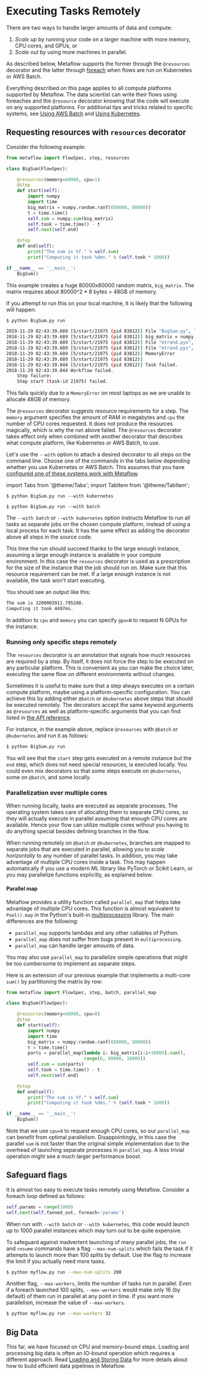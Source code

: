 
# Executing Tasks Remotely

There are two ways to handle larger amounts of data and compute:

1. _Scale up_ by running your code on a larger machine with more memory, CPU cores, and GPUs, or
2. _Scale out_ by using more machines in parallel.

As described below, Metaflow supports the former through the `@resources` decorator and the latter through [foreach](/metaflow/basics#foreach) when flows are run on Kubernetes or AWS Batch.

Everything described on this page applies to all compute platforms supported by Metaflow. The data scientist can write their flows using foreaches and the `@resource` decorator knowing that
the code will execute on any supported platforms. For additional tips and tricks related to specific systems, see [Using AWS Batch](aws-batch) and [Using Kubernetes](kubernetes).

## Requesting resources with `resources` decorator

Consider the following example:

```python
from metaflow import FlowSpec, step, resources

class BigSum(FlowSpec):

    @resources(memory=60000, cpu=1)
    @step
    def start(self):
        import numpy
        import time
        big_matrix = numpy.random.ranf((80000, 80000))
        t = time.time()
        self.sum = numpy.sum(big_matrix)
        self.took = time.time() - t
        self.next(self.end)

    @step
    def end(self):
        print("The sum is %f." % self.sum)
        print("Computing it took %dms." % (self.took * 1000))

if __name__ == '__main__':
    BigSum()
```

This example creates a huge 80000x80000 random matrix, `big_matrix`. The matrix requires about 80000^2 \* 8 bytes = 48GB of memory. 

If you attempt to run this on your local machine, it is likely that the following will happen:

```bash
$ python BigSum.py run

2019-11-29 02:43:39.689 [5/start/21975 (pid 83812)] File "BugSum.py", line 11, in start
2018-11-29 02:43:39.689 [5/start/21975 (pid 83812)] big_matrix = numpy.random.ranf((80000, 80000))
2018-11-29 02:43:39.689 [5/start/21975 (pid 83812)] File "mtrand.pyx", line 856, in mtrand.RandomState.random_sample
2018-11-29 02:43:39.689 [5/start/21975 (pid 83812)] File "mtrand.pyx", line 167, in mtrand.cont0_array
2018-11-29 02:43:39.689 [5/start/21975 (pid 83812)] MemoryError
2018-11-29 02:43:39.689 [5/start/21975 (pid 83812)]
2018-11-29 02:43:39.844 [5/start/21975 (pid 83812)] Task failed.
2018-11-29 02:43:39.844 Workflow failed.
    Step failure:
    Step start (task-id 21975) failed.
```

This fails quickly due to a `MemoryError` on most laptops as we are unable to allocate 48GB of memory. 

The `@resources` decorator suggests resource requirements for a step. The `memory` argument specifies the amount of RAM in megabytes and `cpu` the number of CPU cores requested. It does not produce the resources magically, which is why the run above failed. The `@resources` decorator takes effect only when combined with another decorator that describes what compute platform, like Kubernetes or AWS Batch, to use.

Let's use the `--with` option to attach a desired decorator to all steps on the command line. Choose one of the commands in the tabs below depending whether you use Kubernetes or AWS Batch. This assumes that
you have [configured one of these systems work with Metaflow](/getting-started/infrastructure).

import Tabs from '@theme/Tabs';
import TabItem from '@theme/TabItem';

<Tabs>
<TabItem value="k8s" label="Kubernetes">

```batch
$ python BigSum.py run --with kubernetes
```

</TabItem>

<TabItem value="batch" label="AWS Batch">

```k8s
$ python BigSum.py run --with batch
```

</TabItem>
</Tabs>

The `--with batch` or `--with kubernetes` option instructs Metaflow to run all tasks as separate jobs on the chosen compute platform, instead of using a local process for each task. It has the same effect as adding the decorator above all steps in the source code.

This time the run should succeed thanks to the large enough instance, assuming a large enough instance is available in your compute environment. In this case the `resources` decorator is used as a prescription for the size of the instance that the job should run on. Make sure that this resource requirement can be met. If a large enough instance is not available, the task won't start executing.

You should see an output like this:

```bash
The sum is 3200003911.795288.
Computing it took 4497ms.
```

In addition to `cpu` and `memory` you can specify `gpu=N` to request N GPUs for the instance.

### Running only specific steps remotely

The `resources` decorator is an annotation that signals how much resources are required by a step. By itself, it does not force the step to be executed on any particular platform. This is convenient as you can make the choice later, executing the same flow on different environments without changes.

Sometimes it is useful to make sure that a step always executes on a certain compute platform, maybe using a platform-specific configuration. You can achieve this by adding either `@batch` or `@kubernetes` above steps that should be executed remotely. The decorators accept the same keyword arguments as `@resources` as well as platform-specific arguments that you can find listed in [the API reference](/api/step-decorators).

For instance, in the example above, replace `@resources` with `@batch` or `@kubernetes` and run it as follows:

```bash
$ python BigSum.py run
```

You will see that the `start` step gets executed on a remote instance but the `end` step, which does not need special resources, is executed locally. You could even mix decorators so that some steps execute on `@kubernetes`, some on `@batch`, and some locally.

### Parallelization over multiple cores

When running locally, tasks are executed as separate processes. The operating system takes care of allocating them to separate CPU cores, so they will actually execute in parallel assuming that enough CPU cores are available. Hence your flow can utilize multiple cores without you having to do anything special besides defining branches in the flow.

When running remotely on `@batch` or `@kubernetes`, branches are mapped to separate jobs that are executed in parallel, allowing you to *scale horizontally* to any number of parallel tasks. In addition, you may take advantage of multiple CPU cores inside a task. This may happen automatically if you use a modern ML library like PyTorch or Scikit Learn, or you may parallelize functions explicitly, as explained below.

#### Parallel map

Metaflow provides a utility function called `parallel_map` that helps take advantage of multiple CPU cores. This function is almost equivalent to `Pool().map` in the Python's built-in [multiprocessing](https://docs.python.org/2/library/multiprocessing.html#multiprocessing.pool.multiprocessing.Pool.map) library. The main differences are the following:

* `parallel_map` supports lambdas and any other callables of Python.
* `parallel_map` does not suffer from bugs present in `multiprocessing`.
* `parallel_map` can handle larger amounts of data.

You may also use `parallel_map` to parallelize simple operations that might be too cumbersome to implement as separate steps.

Here is an extension of our previous example that implements a multi-core `sum()` by partitioning the matrix by row:

```python
from metaflow import FlowSpec, step, batch, parallel_map

class BigSum(FlowSpec):

    @resources(memory=60000, cpu=8)
    @step
    def start(self):
        import numpy
        import time
        big_matrix = numpy.random.ranf((80000, 80000))
        t = time.time()
        parts = parallel_map(lambda i: big_matrix[i:i+10000].sum(),
                             range(0, 80000, 10000))
        self.sum = sum(parts)
        self.took = time.time() - t
        self.next(self.end)

    @step
    def end(self):
        print("The sum is %f." % self.sum)
        print("Computing it took %dms." % (self.took * 1000))

if __name__ == '__main__':
    BigSum()
```

Note that we use `cpu=8` to request enough CPU cores, so our `parallel_map` can benefit from optimal parallelism. Disappointingly, in this case the parallel `sum` is not faster than the original simple implementation due to the overhead of launching separate processes in `parallel_map`. A less trivial operation might see a much larger performance boost.

## **Safeguard flags**

It is almost too easy to execute tasks remotely using Metaflow. Consider a foreach loop defined as follows:

```python
self.params = range(1000)
self.next(self.fanned_out, foreach='params')
```

When run with `--with batch` or `--with kubernetes`, this code would launch up to 1000 parallel instances which may turn out to be quite expensive.

To safeguard against inadvertent launching of many parallel jobs, the `run` and `resume` commands have a flag `--max-num-splits` which fails the task if it attempts to launch more than 100 splits by default. Use the flag to increase the limit if you actually need more tasks.

```bash
$ python myflow.py run --max-num-splits 200
```

Another flag, `--max-workers`, limits the number of tasks run in parallel. Even if a foreach launched 100 splits, `--max-workers` would make only 16 \(by default\) of them run in parallel at any point in time. If you want more parallelism, increase the value of `--max-workers`.

```bash
$ python myflow.py run --max-workers 32
```

## Big Data

This far, we have focused on CPU and memory-bound steps. Loading and processing big data is often an IO-bound operation which requires a different approach. Read [Loading and Storing Data](/scaling/data) for more details about how to build efficient data pipelines in Metaflow.